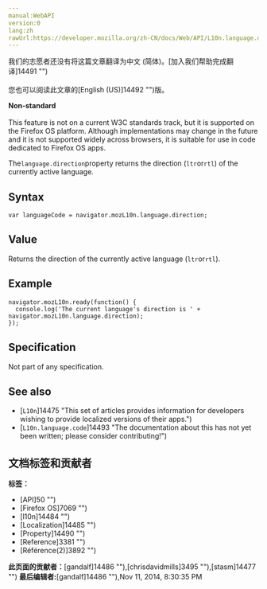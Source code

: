 ```yaml
---
manual:WebAPI
version:0
lang:zh
rawUrl:https://developer.mozilla.org/zh-CN/docs/Web/API/L10n.language.direction
---
```




<bdi>我们的志愿者还没有将这篇文章翻译为<bdi>中文 (简体)</bdi>。[加入我们帮助完成翻译]14491 "")<br></br>您也可以阅读此文章的[English (US)]14492 "")版。</bdi>






**Non-standard**<br></br>This feature is not on a current W3C standards track, but it is supported on the Firefox OS platform. Although implementations may change in the future and it is not supported widely across browsers, it is suitable for use in code dedicated to Firefox OS apps.






The`language.direction`property returns the direction (`ltr`or`rtl`) of the currently active language.



## Syntax<a name="Syntax"></a>

```
var languageCode = navigator.mozL10n.language.direction;
```

## Value<a name="Value"></a>


Returns the direction of the currently active language (`ltr`or`rtl`).


## Example<a name="Example"></a>

```
navigator.mozL10n.ready(function() {
  console.log('The current language's direction is ' + navigator.mozL10n.language.direction);
});
```

## Specification<a name="Specification"></a>


Not part of any specification.


## See also<a name="See_also"></a>

* [`L10n`]14475 "This set of articles provides information for developers wishing to provide localized versions of their apps.")
* [`L10n.language.code`]14493 "The documentation about this has not yet been written; please consider contributing!")



## 文档标签和贡献者
**标签：**
* [API]50 "")
* [Firefox OS]7069 "")
* [l10n]14484 "")
* [Localization]14485 "")
* [Property]14490 "")
* [Reference]3381 "")
* [Référence(2)]3892 "")

**此页面的贡献者：**[gandalf]14486 ""),[chrisdavidmills]3495 ""),[stasm]14477 "")
**最后编辑者:**[gandalf]14486 ""),<time>Nov 11, 2014, 8:30:35 PM</time>


